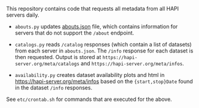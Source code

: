 This repository contains code that requests all metadata from all HAPI servers daily.

* `abouts.py` updates [abouts.json](https://github.com/hapi-server/servers/blob/master/abouts.json) file, which contains information for servers that do not support the `/about` endpoint.

* `catalogs.py` reads `/catalog` responses (which contain a list of datasets) from each server in `abouts.json`. The `/info` response for each dataset is then requested. Output is stored at `https://hapi-server.org/meta/catalogs` and `https://hapi-server.org/meta/infos`.

* `availability.py` creates dataset availability plots and html in https://hapi-server.org/meta/infos based on the `{start,stop}Date` found in the dataset `/info` responses.

See `etc/crontab.sh` for commands that are executed for the above.